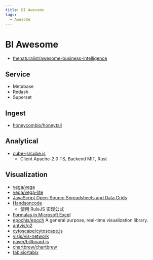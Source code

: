 ```yaml
---
title: BI Awesome
tags:
  - Awesome
---
```


# BI Awesome

- [thenaturalist/awesome-business-intelligence](https://github.com/thenaturalist/awesome-business-intelligence)

## Service

- Metabase
- Redash
- Superset

## Ingest

- [honeycombio/honeytail](https://github.com/honeycombio/honeytail)

## Analytical

- [cube-js/cube.js](https://github.com/cube-js/cube.js)
  - Client Apache-2.0 TS, Backend MIT, Rust

## Visualization

- [vega/vega](https://github.com/vega/vega)
- [vega/vega-lite](https://github.com/vega/vega-lite)
- [JavaScript Open-Source Spreadsheets and Data Grids](https://jspreadsheets.com/)
- [Handsoncode](https://handsontable.com)
  - 使用 RuleJS 实现公式
- [Formulas in Microsoft Excel](http://chandoo.org/excel-formulas/index.shtml)
- [epochjs/epoch](https://github.com/epochjs/epoch)
  A general purpose, real-time visualization library.
- [antvis/g2](https://github.com/antvis/g2)
- [cytoscape/cytoscape.js](https://github.com/cytoscape/cytoscape.js)
- [visjs/vis-network](https://github.com/visjs/vis-network)
- [naver/billboard.js](https://github.com/naver/billboard.js)
- [chartbrew/chartbrew](https://github.com/chartbrew/chartbrew)
- [tabixio/tabix](https://github.com/tabixio/tabix)
